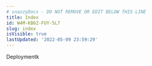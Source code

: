 ```yaml
---
# snazzyDocs - DO NOT REMOVE OR EDIT BELOW THIS LINE
title: Index
id: W4M-KB6Z-FUY-5L7
slug: index
isVisible: true
lastUpdated: '2022-05-09 23:59:29'
---
```

Deploymentk